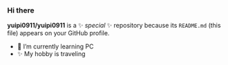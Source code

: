 ### Hi there 

**yuipi0911/yuipi0911** is a ✨ _special_ ✨ repository because its `README.md` (this file) appears on your GitHub profile.

- 🌱 I’m currently learning PC
- ✨ My hobby is traveling
